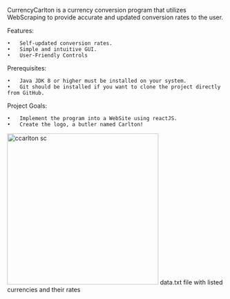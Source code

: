 CurrencyCarlton is a currency conversion program that utilizes WebScraping to provide accurate and updated conversion rates to the user.

Features:

	•	Self-updated conversion rates.
	•	Simple and intuitive GUI.
	•	User-Friendly Controls

Prerequisites:

	•	Java JDK 8 or higher must be installed on your system.
	•	Git should be installed if you want to clone the project directly from GitHub.

Project Goals:

	•	Implement the program into a WebSite using reactJS.
	•	Create the logo, a butler named Carlton!
 
<img width="350" alt="ccarlton sc" src="https://github.com/user-attachments/assets/8d6b2678-2ecb-43d1-acc6-2286bbcfbc48">
data.txt file with listed currencies and their rates
